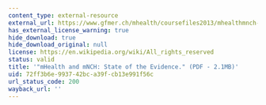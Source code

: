 ```yaml
---
content_type: external-resource
external_url: https://www.gfmer.ch/mhealth/coursefiles2013/mhealthmnch-evidence-final.pdf
has_external_license_warning: true
hide_download: true
hide_download_original: null
license: https://en.wikipedia.org/wiki/All_rights_reserved
status: valid
title: '"mHealth and mNCH: State of the Evidence." (PDF - 2.1MB)'
uid: 72ff3b6e-9937-42bc-a39f-cb13e991f56c
url_status_code: 200
wayback_url: ''
---
```

